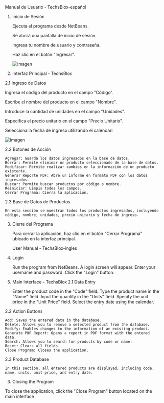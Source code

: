 

Manual de Usuario - TechsBlox-español
1. Inicio de Sesión

    Ejecuta el programa desde NetBeans.
   
    Se abrirá una pantalla de inicio de sesión.
         
    Ingresa tu nombre de usuario y contraseña.
   
    Haz clic en el botón "Ingresar". 

   ![imagen](https://github.com/GuillermoALopez/BasedeDatos/assets/145726629/06f96c8a-6efc-4530-98b5-9f3e2b8dffa9)



   

3. Interfaz Principal - TechsBlox
   
2.1 Ingreso de Datos

 Ingresa el código del producto en el campo "Código".
 
Escribe el nombre del producto en el campo "Nombre".

Introduce la cantidad de unidades en el campo "Unidades".

Especifica el precio unitario en el campo "Precio Unitario".

Selecciona la fecha de ingreso utilizando el calendari


![imagen](https://github.com/GuillermoALopez/BasedeDatos/assets/145726629/2c53a6ea-ba6a-4c6b-b5bc-ae0f1929bbce)



2.2 Botones de Acción

    Agregar: Guarda los datos ingresados en la base de datos.
    Borrar: Permite eliminar un producto seleccionado de la base de datos.
    Modificar: Permite realizar cambios en la información de un producto existente.
    Generar Reporte PDF: Abre un informe en formato PDF con los datos ingresados.
    Buscar: Permite buscar productos por código o nombre.
    Reiniciar: Limpia todos los campos.
    Cerrar Programa: Cierra la aplicación.

2.3 Base de Datos de Productos

    En esta sección se muestran todos los productos ingresados, incluyendo código, nombre, unidades, precio unitario y fecha de ingreso.

3. Cierre del Programa

    Para cerrar la aplicación, haz clic en el botón "Cerrar Programa" ubicado en la interfaz principal.



   User Manual - TechsBlox-ingles 
1. Login

    Run the program from NetBeans.
    A login screen will appear.
    Enter your username and password.
    Click the "Login" button.

2. Main Interface - TechsBlox
2.1 Data Entry

    Enter the product code in the "Code" field.
    Type the product name in the "Name" field.
    Input the quantity in the "Units" field.
    Specify the unit price in the "Unit Price" field.
    Select the entry date using the calendar.

2.2 Action Buttons

    Add: Saves the entered data in the database.
    Delete: Allows you to remove a selected product from the database.
    Modify: Enables changes to the information of an existing product.
    Generate PDF Report: Opens a report in PDF format with the entered data.
    Search: Allows you to search for products by code or name.
    Reset: Clears all fields.
    Close Program: Closes the application.

2.3 Product Database

    In this section, all entered products are displayed, including code, name, units, unit price, and entry date.

3. Closing the Program

To close the application, click the "Close Program" button located on the main interface



